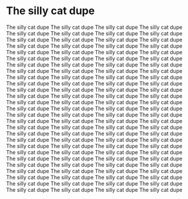 # The silly cat dupe
The silly cat dupe
The silly cat dupe
The silly cat dupe
The silly cat dupe
The silly cat dupe
The silly cat dupe
The silly cat dupe
The silly cat dupe
The silly cat dupe
The silly cat dupe
The silly cat dupe
The silly cat dupe
The silly cat dupe
The silly cat dupe
The silly cat dupe
The silly cat dupe
The silly cat dupe
The silly cat dupe
The silly cat dupe
The silly cat dupe
The silly cat dupe
The silly cat dupe
The silly cat dupe
The silly cat dupe
The silly cat dupe
The silly cat dupe
The silly cat dupe
The silly cat dupe
The silly cat dupe
The silly cat dupe
The silly cat dupe
The silly cat dupe
The silly cat dupe
The silly cat dupe
The silly cat dupe
The silly cat dupe
The silly cat dupe
The silly cat dupe
The silly cat dupe
The silly cat dupe
The silly cat dupe
The silly cat dupe
The silly cat dupe
The silly cat dupe
The silly cat dupe
The silly cat dupe
The silly cat dupe
The silly cat dupe
The silly cat dupe
The silly cat dupe
The silly cat dupe
The silly cat dupe
The silly cat dupe
The silly cat dupe
The silly cat dupe
The silly cat dupe
The silly cat dupe
The silly cat dupe
The silly cat dupe
The silly cat dupe
The silly cat dupe
The silly cat dupe
The silly cat dupe
The silly cat dupe
The silly cat dupe
The silly cat dupe
The silly cat dupe
The silly cat dupe
The silly cat dupe
The silly cat dupe
The silly cat dupe
The silly cat dupe
The silly cat dupe
The silly cat dupe
The silly cat dupe
The silly cat dupe
The silly cat dupe
The silly cat dupe
The silly cat dupe
The silly cat dupe
The silly cat dupe
The silly cat dupe
The silly cat dupe
The silly cat dupe
The silly cat dupe
The silly cat dupe
The silly cat dupe
The silly cat dupe
The silly cat dupe
The silly cat dupe
The silly cat dupe
The silly cat dupe
The silly cat dupe
The silly cat dupe
The silly cat dupe
The silly cat dupe
The silly cat dupe
The silly cat dupe
The silly cat dupe
The silly cat dupe
The silly cat dupe
The silly cat dupe
The silly cat dupe
The silly cat dupe
The silly cat dupe
The silly cat dupe
The silly cat dupe
The silly cat dupe
